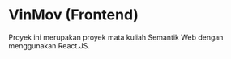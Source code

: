# VinMov (Frontend)

Proyek ini merupakan proyek mata kuliah Semantik Web dengan menggunakan React.JS.

